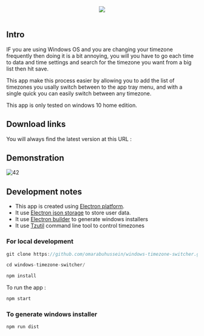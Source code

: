 <div align="center">
  <img src="https://cloud.githubusercontent.com/assets/6275540/24081675/b6a5e1ac-0cc0-11e7-938f-0b85ddd3e233.png"/>
</div>
<br>

## Intro

IF you are using Windows OS and you are changing your timezone frequently then doing 
it is a bit annoying, you will you have to go each time to data and time settings and search
for the timezone you want from a big list then hit save.

This app make this process easier by allowing you to add the list of timezones you usally switch between
to the app tray menu, and with a single quick you can easily switch between any timezone.

This app is only tested on windows 10 home edition.

## Download links

You will always find the latest version at this URL :


## Demonstration

![42](https://cloud.githubusercontent.com/assets/6275540/24081553/c0ad9e9e-0cbe-11e7-86fb-bf18585843df.gif)

## Development notes

- This app is created using [Electron platform](https://electron.atom.io/).
- It use [Electron json storage](https://github.com/jviotti/electron-json-storage) to store user data.
- It use [Electron builder](https://github.com/electron-userland/electron-builder) to generate windows installers
- It use [Tzutil](https://technet.microsoft.com/en-us/library/hh875624(v=ws.11).aspx) command line tool to control timezones

### For local development

```javascript
git clone https://github.com/omarabuhussein/windows-timezone-switcher.git 
```

```javascript
cd windows-timezone-switcher/
```

```javascript
npm install
```
To run the app : 

```javascript
npm start
```

### To generate windows installer

```javascript
npm run dist
```




